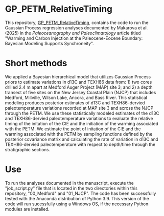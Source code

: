 # GP_PETM_RelativeTiming
This repository, [GP_PETM_RelativeTiming](https://github.com/wschmelz/GP_PETM_RelativeTiming.git), contains the code to run the Gaussian Process regression analyses documented by Makarova et al. (2025) in the _Paleoceanography and Paleoclimatology_ article titled "Warming and Carbon Injection at the Paleocene-Eocene Boundary: Bayesian Modeling Supports Synchroneity".

# Short methods
We applied a Bayesian hierarchical model that utilizes Gaussian Process priors to estimate variations in d13C and TEXH86​ data from: 1) two cores drilled 2.4 m apart at Medford Auger Project (MAP) site 3; and 2) a depth transect of five sites on the New Jersey Coastal Plain (NJCP) that includes Medford, Millville, Wilson Lake, Ancora, and Bass River. This statistical modeling produces posterior estimates of d13C and TEXH86​-dervied paleotemperature variations recorded at MAP site 3 and across the NJCP through the PETM. We use these statistically modeled estimates of the d13C and TEXH86​-dervied paleotemperature variations to evaluate the relative timing of the initation of the CIE and the initiation of the warming associated with the PETM. We estimate the point of initation of the CIE and the warming associated with the PETM by sampling functions defined by the posterior covariance matrix and calculating the rate of variation in d13C and TEXH86​-dervied paleotemperature with respect to depth/time through the stratigraphic sections.

# Use
To run the analyses documented in the manuscript, execute the "job_script.py" file that is located in the two directories within this repository, "00_Medford" and "01_NJCP". The code has been successfully tested with the Anaconda distribution of Python 3.9. This version of the code will run sucessfully using a Windows OS, if the necessary Python modules are installed.
